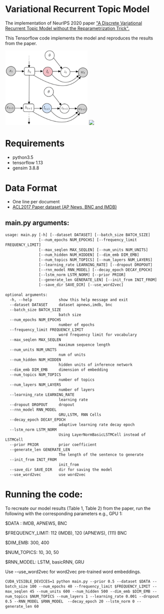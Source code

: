 # Variational Recurrent Topic Model
<!-- ![alt-text-1]("title-1") ![alt-text-2](image2.png "title-2") -->
The implementation of NeurIPS 2020 paper 
["A Discrete Variational Recurrent Topic Model without the Reparametrization Trick".](https://arxiv.org/abs/2010.12055)

This Tensorflow code implements the model and reproduces the results from the paper.

<img src="figs/vrtm_Graph.png" width="265"/> <img src="figs/vrtm_EncDec.png" width="550"/> 
# Requirements
- python3.5 
- tensorflow 1.13
- gensim 3.8.8

# Data Format
- One line per document
- [ACL2017 Paper dataset (AP News, BNC and IMDB)](https://ibm.box.com/s/ls61p8ovc1y87w45oa02zink2zl7l6z4)

## main.py arguments:
```
usage: main.py [-h] [--dataset DATASET] [--batch_size BATCH_SIZE]
               [--num_epochs NUM_EPOCHS] [--frequency_limit FREQUENCY_LIMIT]
               [--max_seqlen MAX_SEQLEN] [--num_units NUM_UNITS]
               [--num_hidden NUM_HIDDEN] [--dim_emb DIM_EMB]
               [--num_topics NUM_TOPICS] [--num_layers NUM_LAYERS]
               [--learning_rate LEARNING_RATE] [--dropout DROPOUT]
               [--rnn_model RNN_MODEL] [--decay_epoch DECAY_EPOCH]
               [--lstm_norm LSTM_NORM] [--prior PRIOR]
               [--generate_len GENERATE_LEN] [--init_from INIT_FROM]
               [--save_dir SAVE_DIR] [--use_word2vec]

optional arguments:
  -h, --help            show this help message and exit
  --dataset DATASET     dataset apnews,imdb, bnc
  --batch_size BATCH_SIZE
                        batch size
  --num_epochs NUM_EPOCHS
                        number of epochs
  --frequency_limit FREQUENCY_LIMIT
                        word frequency limit for vocabulary
  --max_seqlen MAX_SEQLEN
                        maximum sequence length
  --num_units NUM_UNITS
                        num of units
  --num_hidden NUM_HIDDEN
                        hidden units of inference network
  --dim_emb DIM_EMB     dimension of embedding
  --num_topics NUM_TOPICS
                        number of topics
  --num_layers NUM_LAYERS
                        number of layers
  --learning_rate LEARNING_RATE
                        learning rate
  --dropout DROPOUT     dropout
  --rnn_model RNN_MODEL
                        GRU,LSTM, RNN Cells
  --decay_epoch DECAY_EPOCH
                        adaptive learning rate decay epoch
  --lstm_norm LSTM_NORM
                        Using LayerNormBasicLSTMCell instead of LSTMCell
  --prior PRIOR         prior coefficient
  --generate_len GENERATE_LEN
                        The length of the sentence to generate
  --init_from INIT_FROM
                        init_from
  --save_dir SAVE_DIR   dir for saving the model
  --use_word2vec        use word2vec
```
# Running the code:
To recreate our model results (Table 1, Table 2) from the paper, run the following with the corresponding parameters e.g., GPU 1:

$DATA : IMDB, APNEWS, BNC

$FREQUENCY_LIMIT: 112 (IMDB), 120 (APNEWS), (111) BNC

$DIM_EMB: 300, 400

$NUM_TOPICS: 10, 30, 50

$RNN_MODEL: LSTM, basicRNN, GRU

Use --use_word2vec for word2vec pre-trained word embeddings.
```
CUDA_VISIBLE_DEVICES=1 python main.py --prior 0.5 --dataset $DATA --batch_size 100 --num_epochs 40 --frequency_limit $FREQUENCY_LIMIT --max_seqlen 45 --num_units 600 --num_hidden 500 --dim_emb $DIM_EMB --num_topics $NUM_TOPICS --num_layers 1 --learning_rate 0.001 --dropout 0.5 --RNN_MODEL $RNN_MODEL  --decay_epoch 20 --lstm_norm 0 --generate_len 60
```

